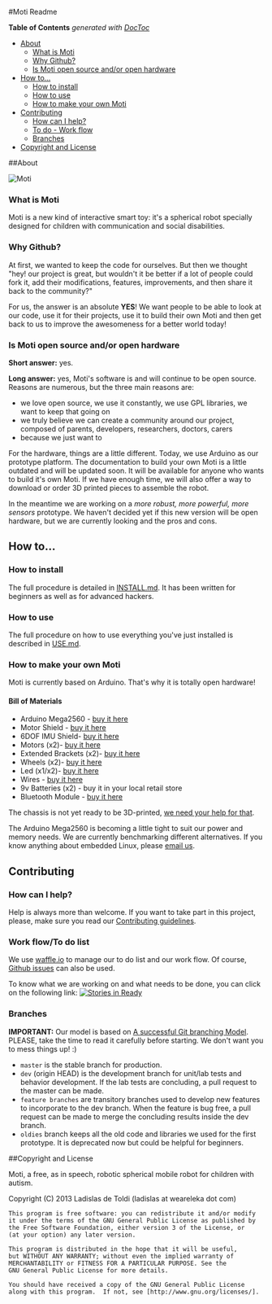 
#Moti Readme

<!-- START doctoc generated TOC please keep comment here to allow auto update -->
<!-- DON'T EDIT THIS SECTION, INSTEAD RE-RUN doctoc TO UPDATE -->
**Table of Contents**  *generated with [DocToc](http://doctoc.herokuapp.com/)*

- [About](#about)
	- [What is Moti](#what-is-moti)
	- [Why Github?](#why-github)
	- [Is Moti open source and/or open hardware](#is-moti-open-source-andor-open-hardware)
- [How to...](#how-to)
	- [How to install](#how-to-install)
	- [How to use](#how-to-use)
	- [How to make your own Moti](#how-to-make-your-own-moti)
- [Contributing](#contributing)
	- [How can I help?](#how-can-i-help)
	- [To do - Work flow](#to-do---work-flow)
	- [Branches](#branches)
- [Copyright and License](#copyright-and-license)

<!-- END doctoc generated TOC please keep comment here to allow auto update -->

##About

![Moti](https://scontent-b.xx.fbcdn.net/hphotos-prn2/t31.0-8/1978378_640660259359885_9078537445630618389_o.jpg)

### What is Moti

Moti is a new kind of interactive smart toy: it's a spherical robot specially designed for children with communication and social disabilities.

### Why Github?

At first, we wanted to keep the code for ourselves. But then we thought "hey! our project is great, but wouldn't it be better if a lot of people could fork it, add their modifications, features, improvements, and then share it back to the community?"

For us, the answer is an absolute **YES**! We want people to be able to look at our code, use it for their projects, use it to build their own Moti and then get back to us to improve the awesomeness for a better world today!

### Is Moti open source and/or open hardware

**Short answer:** yes.

**Long answer:** yes, Moti's software is and will continue to be open source. Reasons are numerous, but the three main reasons are:

*	we love open source, we use it constantly, we use GPL libraries, we want to keep that going on
*	we truly believe we can create a community around our project, composed of parents, developers, researchers, doctors, carers
*	because we just want to

For the hardware, things are a little different. Today, we use Arduino as our prototype platform. The documentation to build your own Moti is a little outdated and will be updated soon. It will be available for anyone who wants to build it's own Moti. If we have enough time, we will also offer a way to download or order 3D printed pieces to assemble the robot.

In the meantime we are working on a *more robust, more powerful, more sensors* prototype. We haven't decided yet if this new version will be open hardware, but we are currently looking and the pros and cons.

## How to...

### How to install

The full procedure is detailed in [INSTALL.md](./INSTALL.md). It has been written for beginners as well as for advanced hackers.

### How to use

The full procedure on how to use everything you've just installed is described in [USE.md](./USE.md).

### How to make your own Moti

Moti is currently based on Arduino. That's why it is totally open hardware!

#### Bill of Materials

*	Arduino Mega2560 - [buy it here](http://www.dfrobot.com/index.php?route=product/product&filter_name=mega&page=2&product_id=655)
*	Motor Shield - [buy it here](http://www.dfrobot.com/index.php?route=product/product&filter_name=motor%20shield&product_id=69)
*	6DOF IMU Shield- [buy it here](http://www.dfrobot.com/index.php?route=product/product&filter_name=6%20dof&product_id=788)
*	Motors (x2)- [buy it here](http://www.pololu.com/product/2365)
*	Extended Brackets (x2)- [buy it here](http://www.pololu.com/product/989)
*	Wheels (x2)- [buy it here](http://www.pololu.com/product/1087)
*	Led (x1/x2)- [buy it here](http://www.dfrobot.com/index.php?route=product/product&filter_name=rgb%20led&product_id=900)
*	Wires - [buy it here](http://www.dfrobot.com/index.php?route=product/product&filter_name=jumper%20wires&product_id=130)
*	9v Batteries (x2) - buy it in your local retail store
*	Bluetooth Module - [buy it here](http://www.ebay.com/itm/JY-MCU-HC-06-V1-03-Bluetooth-Transeiver-RF-Module-Wireless-Serial-4p-Port-line-/121267662236?pt=LH_DefaultDomain_0&hash=item1c3c1dad9c)

The chassis is not yet ready to be 3D-printed, [we need your help for that](https://github.com/WeAreLeka/moti/issues/55).

The Arduino Mega2560 is becoming a little tight to suit our power and memory needs. We are currently benchmarking different alternatives. If you know anything about embedded Linux, please [email us](dev@weareleka.com).

## Contributing

### How can I help?

Help is always more than welcome. If you want to take part in this project, please, make sure you read our [Contributing guidelines](./CONTRIBUTING.md).

### Work flow/To do list

We use [waffle.io](http://waffle.io/WeAreLeka/moti) to manage our to do list and our work flow. Of course, [Github issues](https://github.com/weareleka/moti/issues?state=open) can also be used.

To know what we are working on and what needs to be done, you can click on the following link: [![Stories in Ready](https://badge.waffle.io/WeAreLeka/moti.png?label=ready)](http://waffle.io/WeAreLeka/moti)

### Branches

**IMPORTANT:** Our model is based on [A successful Git branching Model](http://nvie.com/posts/a-successful-git-branching-model/). PLEASE, take the time to read it carefully before starting. We don't want you to mess things up! :)

*	`master` is the stable branch for production.
*	`dev` (origin HEAD) is the development branch for unit/lab tests and behavior development. If the lab tests are concluding, a pull request to the master can be made.
*	`feature branches` are transitory branches used to develop new features to incorporate to the dev branch. When the feature is bug free, a pull request can be made to merge the concluding results inside the dev branch.
*	`oldies` branch keeps all the old code and libraries we used for the first prototype. It is deprecated now but could be helpful for beginners.

##Copyright and License

Moti, a free, as in speech, robotic spherical mobile robot for children with autism.

Copyright (C) 2013 Ladislas de Toldi (ladislas at weareleka dot com)

	This program is free software: you can redistribute it and/or modify
	it under the terms of the GNU General Public License as published by
	the Free Software Foundation, either version 3 of the License, or
	(at your option) any later version.

	This program is distributed in the hope that it will be useful,
	but WITHOUT ANY WARRANTY; without even the implied warranty of
	MERCHANTABILITY or FITNESS FOR A PARTICULAR PURPOSE. See the
	GNU General Public License for more details.

	You should have received a copy of the GNU General Public License
	along with this program.  If not, see [http://www.gnu.org/licenses/].
